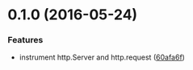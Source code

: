 <a name="0.1.0"></a>
# 0.1.0 (2016-05-24)


### Features

* instrument http.Server and http.request ([60afa6f](https://github.com/cattail/node-trail-instrument-http/commit/60afa6f))



